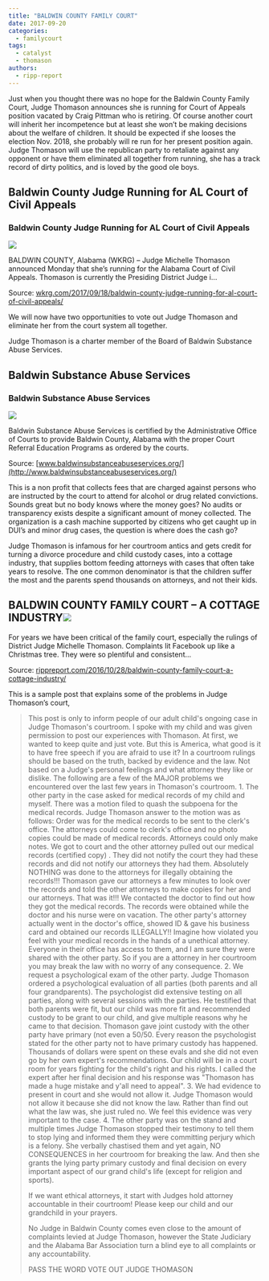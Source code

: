 ```yaml
---
title: "BALDWIN COUNTY FAMILY COURT"
date: 2017-09-20
categories: 
  - familycourt
tags: 
  - catalyst
  - thomason
authors: 
  - ripp-report
---
```


Just when you thought there was no hope for the Baldwin County Family Court, Judge Thomason announces she is running for Court of Appeals position vacated by Craig Pittman who is retiring. Of course another court will inherit her incompetence but at least she won’t be making decisions about the welfare of children. It should be expected if she looses the election Nov. 2018, she probably will re run for her present position again. Judge Thomason will use the republican party to retaliate against any opponent or have them eliminated all together from running, she has a track record of dirty politics, and is loved by the good ole boys.

<div class="link-preview">

## Baldwin County Judge Running for AL Court of Civil Appeals

### Baldwin County Judge Running for AL Court of Civil Appeals

![](https://cdn.rippreport.com/wp-content/uploads/2017/09/judge-michelle-thomason.png)

BALDWIN COUNTY, Alabama (WKRG) – Judge Michelle Thomason announced Monday that she’s running for the Alabama Court of Civil Appeals. Thomason is currently the Presiding District Judge i…

Source: [wkrg.com/2017/09/18/baldwin-county-judge-running-for-al-court-of-civil-appeals/](http://wkrg.com/baldwin-county-judge-running-for-al-court-of-civil-appeals/)

</div>
We will now have two opportunities to vote out Judge Thomason and eliminate her from the court system all together.

Judge Thomason is a charter member of the Board of Baldwin Substance Abuse Services.

<div class="link-preview">

## Baldwin Substance Abuse Services

### Baldwin Substance Abuse Services

![](https://cdn.rippreport.com/wp-content/uploads/2017/09/76d6df_b9810e48251c83c841fc7b5dee4bfe6b.wix_doc_ico)

Baldwin Substance Abuse Services is certified by the Administrative Office of Courts to provide Baldwin County, Alabama with the proper Court Referral Education Programs as ordered by the courts.

Source: [www.baldwinsubstanceabuseservices.org/](http://www.baldwinsubstanceabuseservices.org/)

</div>
This is a non profit that collects fees that are charged against persons who are instructed by the court to attend for alcohol or drug related convictions. Sounds great but no body knows where the money goes? No audits or transparency exists despite a significant amount of money collected. The organization is a cash machine supported by citizens who get caught up in DUI’s and minor drug cases, the question is where does the cash go?

Judge Thomason is infamous for her courtroom antics and gets credit for turning a divorce procedure and child custody cases, into a cottage industry, that supplies bottom feeding attorneys with cases that often take years to resolve. The one common denominator is that the children suffer the most and the parents spend thousands on attorneys, and not their kids.

## BALDWIN COUNTY FAMILY COURT – A COTTAGE INDUSTRY![](https://cdn.rippreport.com/wp-content/uploads/2017/09/family1.jpg)

For years we have been critical of the family court, especially the rulings of District Judge Michelle Thomason. Complaints lit Facebook up like a Christmas tree. They were so plentiful and consistent…

Source: [rippreport.com/2016/10/28/baldwin-county-family-court-a-cottage-industry/](https://rippreport.com/baldwin-county-family-court-a-cottage-industry/)

This is a sample post that explains some of the problems in Judge Thomason’s court,

> This post is only to inform people of our adult child's ongoing case in Judge Thomason's courtroom. I spoke with my child and was given permission to post our experiences with Thomason. At first, we wanted to keep quite and just vote. But this is America, what good is it to have free speech if you are afraid to use it? In a courtroom rulings should be based on the truth, backed by evidence and the law. Not based on a Judge's personal feelings and what attorney they like or dislike. The following are a few of the MAJOR problems we encountered over the last few years in Thomason's courtroom. 1. The other party in the case asked for medical records of my child and myself. There was a motion filed to quash the subpoena for the medical records. Judge Thomason answer to the motion was as follows: Order was for the medical records to be sent to the clerk's office. The attorneys could come to clerk's office and no photo copies could be made of medical records. Attorneys could only make notes. We got to court and the other attorney pulled out our medical records (certified copy) . They did not notify the court they had these records and did not notify our attorneys they had them. Absolutely NOTHING was done to the attorneys for illegally obtaining the records!!! Thomason gave our attorneys a few minutes to look over the records and told the other attorneys to make copies for her and our attorneys. That was it!!! We contacted the doctor to find out how they got the medical records. The records were obtained while the doctor and his nurse were on vacation. The other party's attorney actually went in the doctor's office, showed ID & gave his business card and obtained our records ILLEGALLY!! Imagine how violated you feel with your medical records in the hands of a unethical attorney. Everyone in their office has access to them, and I am sure they were shared with the other party. So if you are a attorney in her courtroom you may break the law with no worry of any consequence. 2. We request a psychological exam of the other party. Judge Thomason ordered a psychological evaluation of all parties (both parents and all four grandparents). The psychologist did extensive testing on all parties, along with several sessions with the parties. He testified that both parents were fit, but our child was more fit and recommended custody to be grant to our child, and give multiple reasons why he came to that decision. Thomason gave joint custody with the other party have primary (not even a 50/50. Every reason the psychologist stated for the other party not to have primary custody has happened. Thousands of dollars were spent on these evals and she did not even go by her own expert's recommendations. Our child will be in a court room for years fighting for the child's right and his rights. I called the expert after her final decision and his response was "Thomason has made a huge mistake and y'all need to appeal". 3. We had evidence to present in court and she would not allow it. Judge Thomason would not allow it because she did not know the law. Rather than find out what the law was, she just ruled no. We feel this evidence was very important to the case. 4. The other party was on the stand and multiple times Judge Thomason stopped their testimony to tell them to stop lying and informed them they were committing perjury which is a felony. She verbally chastised them and yet again, NO CONSEQUENCES in her courtroom for breaking the law. And then she grants the lying party primary custody and final decision on every important aspect of our grand child's life (except for religion and sports).
> 
> If we want ethical attorneys, it start with Judges hold attorney accountable in their courtroom! Please keep our child and our grandchild in your prayers.
> 
> No Judge in Baldwin County comes even close to the amount of complaints levied at Judge Thomason, however the State Judiciary and the Alabama Bar Association turn a blind eye to all complaints or any accountability.
> 
> PASS THE WORD VOTE OUT JUDGE THOMASON
